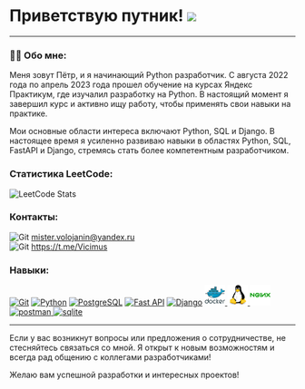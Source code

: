 # Приветствую путник! ![](https://user-images.githubusercontent.com/18350557/176309783-0785949b-9127-417c-8b55-ab5a4333674e.gif) 

---

### :man_technologist: Обо мне:

Меня зовут Пётр, и я начинающий Python разработчик. С августа 2022 года по апрель 2023 года прошел обучение на курсах Яндекс Практикум, где изучалил разработку на Python. В настоящий момент я завершил курс и активно ищу работу, чтобы применять свои навыки на практике.

Мои основные области интереса включают Python, SQL и Django. В настоящее время я усиленно развиваю навыки в областях Python, SQL, FastAPI и Django, стремясь стать более компетентным разработчиком.

### Статистика LeetCode:
![LeetCode Stats](https://img.shields.io/badge/dynamic/json?style=flat&labelColor=black&color=%23ffa116&label=Solved&query=solvedOverTotal&url=https%3A%2F%2Fleetcode-badge.vercel.app%2Fapi%2Fusers%2FV1cimus&logo=leetcode&logoColor=yellow)


### Контакты:
<img src="https://upload.wikimedia.org/wikipedia/commons/thumb/5/58/Yandex_icon.svg/2048px-Yandex_icon.svg.png" width="17" height="17" alt="Git"> mister.volojanin@yandex.ru <br>
<img src="https://user-images.githubusercontent.com/49933115/139837223-bf23d3a9-4638-4e17-994a-ac8678d5f517.png" width="15" height="15" alt="Git"> https://t.me/Vicimus


### Навыки:

<p align="left">
<a href="https://git-scm.com/" target="_blank" rel="noreferrer"><img src="https://raw.githubusercontent.com/danielcranney/readme-generator/main/public/icons/skills/git-colored.svg" width="36" height="36" alt="Git" /></a>
<a href="https://www.python.org/" target="_blank" rel="noreferrer"><img src="https://raw.githubusercontent.com/danielcranney/readme-generator/main/public/icons/skills/python-colored.svg" width="36" height="36" alt="Python" /></a>
<a href="https://www.postgresql.org/" target="_blank" rel="noreferrer"><img src="https://raw.githubusercontent.com/danielcranney/readme-generator/main/public/icons/skills/postgresql-colored.svg" width="36" height="36" alt="PostgreSQL" /></a>
<a href="https://fastapi.tiangolo.com/" target="_blank" rel="noreferrer"><img src="https://raw.githubusercontent.com/danielcranney/readme-generator/main/public/icons/skills/fastapi-colored.svg" width="36" height="36" alt="Fast API" /></a>
<a href="https://www.djangoproject.com/" target="_blank" rel="noreferrer"><img src="https://raw.githubusercontent.com/danielcranney/readme-generator/main/public/icons/skills/django-colored.svg" width="36" height="36" alt="Django" /></a>
<a href="https://www.docker.com/" target="_blank" rel="noreferrer"> <img src="https://raw.githubusercontent.com/devicons/devicon/master/icons/docker/docker-original-wordmark.svg" alt="docker" width="36" height="36"/> </a> <a href="https://www.linux.org/" target="_blank" rel="noreferrer"> <img src="https://raw.githubusercontent.com/devicons/devicon/master/icons/linux/linux-original.svg" alt="linux" width="36" height="36"/> </a> <a href="https://www.nginx.com" target="_blank" rel="noreferrer"> <img src="https://raw.githubusercontent.com/devicons/devicon/master/icons/nginx/nginx-original.svg" alt="nginx" width="36" height="36"/> </a> <a href="https://postman.com" target="_blank" rel="noreferrer"> <img src="https://www.vectorlogo.zone/logos/getpostman/getpostman-icon.svg" alt="postman" width="36" height="36"/> </a> <a href="https://www.sqlite.org/" target="_blank" rel="noreferrer"> <img src="https://www.vectorlogo.zone/logos/sqlite/sqlite-icon.svg" alt="sqlite" width="36" height="36"/> </a>
</p>

---
Если у вас возникнут вопросы или предложения о сотрудничестве, не стесняйтесь связаться со мной. Я открыт к новым возможностям и всегда рад общению с коллегами разработчиками!

Желаю вам успешной разработки и интересных проектов!
